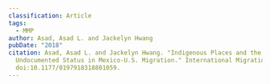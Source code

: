 ```yaml
---
classification: Article
tags:
  - MMP
author: Asad, Asad L. and Jackelyn Hwang
pubDate: "2018"
citation: Asad, Asad L. and Jackelyn Hwang.	"Indigenous Places and the Making of
  Undocumented Status in Mexico-U.S. Migration." International Migration Review,
  doi:10.1177/0197918318801059.
---
```

